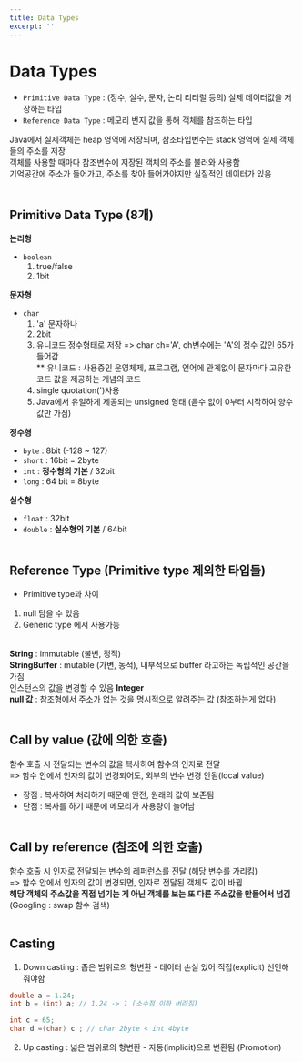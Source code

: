 ```yaml
---
title: Data Types
excerpt: ''
---
```


# Data Types
- `Primitive Data Type` : (정수, 실수, 문자, 논리 리터럴 등의) 실제 데이터값을 저장하는 타입
- `Reference Data Type` : 메모리 번지 값을 통해 객체를 참조하는 타입

Java에서 실제객체는 heap 영역에 저장되며, 참조타입변수는 stack 영역에 실제 객체들의 주소를 저장  
객체를 사용할 때마다 참조변수에 저장된 객체의 주소를 불러와 사용함  
기억공간에 주소가 들어가고, 주소를 찾아 들어가야지만 실질적인 데이터가 있음 <br/><br/>

## Primitive Data Type (8개)
**논리형**  
- `boolean`  
  1. true/false  
  2. 1bit

**문자형**
- `char`
  1. 'a' 문자하나  
  2. 2bit   
  3. 유니코드 정수형태로 저장 => char ch='A', ch변수에는 'A'의 정수 값인 65가 들어감  
  ** 유니코드 : 사용중인 운영체제, 프로그램, 언어에 관계없이 문자마다 고유한 코드 값을 제공하는 개념의 코드
  4. single quotation(')사용
  5. Java에서 유일하게 제공되는 unsigned 형태 (음수 없이 0부터 시작하여 양수값만 가짐)  

**정수형**
- `byte` : 8bit (-128 ~ 127)
- `short` : 16bit = 2byte
- `int` : **정수형의 기본** / 32bit
- `long` : 64 bit = 8byte

**실수형**
- `float` : 32bit
- `double` : **실수형의 기본** / 64bit <br/><br/>

## Reference Type (Primitive type 제외한 타입들)
- Primitive type과 차이
1. null 담을 수 있음
2. Generic type 에서 사용가능 <br/><br/>

**String** : immutable (불변, 정적)  
**StringBuffer** : mutable (가변, 동적), 내부적으로 buffer 라고하는 독립적인 공간을 가짐  
인스턴스의 값을 변경할 수 있음
**Integer**  
**null 값** : 참조형에서 주소가 없는 것을 명시적으로 알려주는 값 (참조하는게 없다) <br/><br/>

## Call by value (값에 의한 호출)
함수 호출 시 전달되는 변수의 값을 복사하여 함수의 인자로 전달  
=> 함수 안에서 인자의 값이 변경되어도, 외부의 변수 변경 안됨(local value)  
- 장점 : 복사하여 처리하기 때문에 안전, 원래의 값이 보존됨
- 단점 : 복사를 하기 때문에 메모리가 사용량이 늘어남 <br/><br/>

## Call by reference (참조에 의한 호출)
함수 호출 시 인자로 전달되는 변수의 레퍼런스를 전달 (해당 변수를 가리킴)  
=> 함수 안에서 인자의 값이 변경되면, 인자로 전달된 객체도 값이 바뀜  
**해당 객체의 주소값을 직접 넘기는 게 아닌 객체를 보는 또 다른 주소값을 만들어서 넘김**
(Googling : swap 함수 검색) <br/><br/>

## Casting
1. Down casting : 좁은 범위로의 형변환 - 데이터 손실 있어 직접(explicit) 선언해줘야함  
```java
double a = 1.24;
int b = (int) a; // 1.24 -> 1 (소수점 이하 버려짐)  

int c = 65;
char d =(char) c ; // char 2byte < int 4byte
```
2. Up casting : 넓은 범위로의 형변환 - 자동(implicit)으로 변환됨 (Promotion) <br/>

